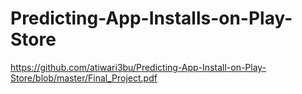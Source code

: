 # Predicting-App-Installs-on-Play-Store
https://github.com/atiwari3bu/Predicting-App-Install-on-Play-Store/blob/master/Final_Project.pdf
